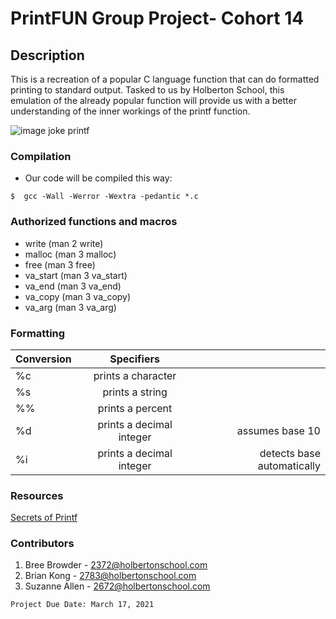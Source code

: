 # PrintFUN Group Project- Cohort 14

## Description

This is a recreation of a popular C language function that can do formatted printing to standard output. Tasked to us by Holberton School, this emulation of the already popular function will provide us with a better understanding of the inner workings of the printf function.

![image joke printf](https://user-images.githubusercontent.com/58611397/111072067-fc769700-84a6-11eb-93a2-42cb55eb731d.jpg)

### Compilation

* Our code will be compiled this way:
~~~~~~~~~~~~~~
$  gcc -Wall -Werror -Wextra -pedantic *.c
~~~~~~~~~~~~~~

### Authorized functions and macros

* write (man 2 write)
* malloc (man 3 malloc)
* free (man 3 free)
* va_start (man 3 va_start)
* va_end (man 3 va_end)
* va_copy (man 3 va_copy)
* va_arg (man 3 va_arg)

### Formatting

| Conversion    | Specifiers    |                            |
| ------------- |:-------------:| ---------------:           |
| %c | prints a character                                    |
| %s | prints a string          |                            |
| %% | prints a percent         |                            |
| %d | prints a decimal integer | assumes base 10            |
| %i | prints a decimal integer | detects base automatically |

### Resources
[Secrets of Printf](https://www.cypress.com/file/54761/download)

### Contributors
1. Bree Browder - 2372@holbertonschool.com
3. Brian Kong - 2783@holbertonschool.com
4. Suzanne Allen - 2672@holbertonschool.com

```
Project Due Date: March 17, 2021
```
